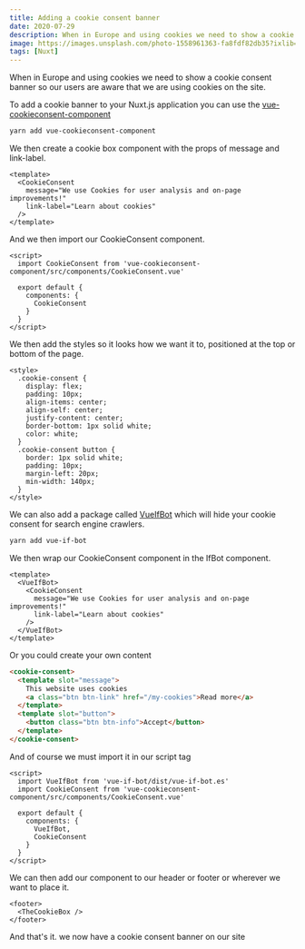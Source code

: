 ```yaml
---
title: Adding a cookie consent banner
date: 2020-07-29
description: When in Europe and using cookies we need to show a cookie consent banner so our users are aware that we are using cookies on the site.
image: https://images.unsplash.com/photo-1558961363-fa8fdf82db35?ixlib=rb-1.2.1&ixid=eyJhcHBfaWQiOjEyMDd9&auto=format&fit=crop&w=800&q=60
tags: [Nuxt]
---
```


When in Europe and using cookies we need to show a cookie consent banner so our users are aware that we are using cookies on the site.

To add a cookie banner to your Nuxt.js application you can use the [vue-cookieconsent-component](https://github.com/EvodiaAut/vue-cookieconsent-component)

```bash
yarn add vue-cookieconsent-component
```

We then create a cookie box component with the props of message and link-label.

```html{}[CookieBox.vue]
<template>
  <CookieConsent
    message="We use Cookies for user analysis and on-page improvements!"
    link-label="Learn about cookies"
  />
</template>
```

And we then import our CookieConsent component.

```html{}[CookieBox.vue]
<script>
  import CookieConsent from 'vue-cookieconsent-component/src/components/CookieConsent.vue'

  export default {
    components: {
      CookieConsent
    }
  }
</script>
```

We then add the styles so it looks how we want it to, positioned at the top or bottom of the page.

```html{}[CookieBox.vue]
<style>
  .cookie-consent {
    display: flex;
    padding: 10px;
    align-items: center;
    align-self: center;
    justify-content: center;
    border-bottom: 1px solid white;
    color: white;
  }
  .cookie-consent button {
    border: 1px solid white;
    padding: 10px;
    margin-left: 20px;
    min-width: 140px;
  }
</style>
```

We can also add a package called [VueIfBot](https://github.com/Developmint/vue-if-bot#readme) which will hide your cookie consent for search engine crawlers.

```bash
yarn add vue-if-bot
```

We then wrap our CookieConsent component in the IfBot component.

```html{}[CookieBox.vue]
<template>
  <VueIfBot>
    <CookieConsent
      message="We use Cookies for user analysis and on-page improvements!"
      link-label="Learn about cookies"
    />
  </VueIfBot>
</template>
```

Or you could create your own content

```html
<cookie-consent>
  <template slot="message">
    This website uses cookies
    <a class="btn btn-link" href="/my-cookies">Read more</a>
  </template>
  <template slot="button">
    <button class="btn btn-info">Accept</button>
  </template>
</cookie-consent>
```

And of course we must import it in our script tag

```html{}[CookieBox.vue]
<script>
  import VueIfBot from 'vue-if-bot/dist/vue-if-bot.es'
  import CookieConsent from 'vue-cookieconsent-component/src/components/CookieConsent.vue'

  export default {
    components: {
      VueIfBot,
      CookieConsent
    }
  }
</script>
```

We can then add our component to our header or footer or wherever we want to place it.

```html{}[TheFooter.vue]
<footer>
  <TheCookieBox />
</footer>
```

And that's it. we now have a cookie consent banner on our site
